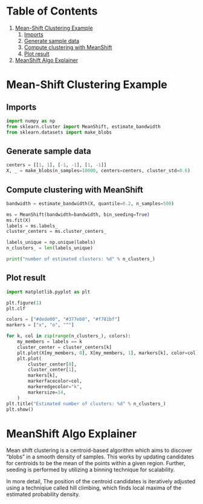 
# Table of Contents

1.  [Mean-Shift Clustering Example](#org9bb2859)
    1.  [Imports](#org35d9363)
    2.  [Generate sample data](#org075f68e)
    3.  [Compute clustering with MeanShift](#orgd8a0647)
    4.  [Plot result](#orge1c6a6c)
2.  [MeanShift Algo Explainer](#org3d7144c)



<a id="org9bb2859"></a>

# Mean-Shift Clustering Example


<a id="org35d9363"></a>

## Imports

```python
import numpy as np
from sklearn.cluster import MeanShift, estimate_bandwidth
from sklearn.datasets import make_blobs
```

<a id="org075f68e"></a>

## Generate sample data

```python
centers = [[1, 1], [-1, -1], [1, -1]]
X, _ = make_blobs(n_samples=10000, centers=centers, cluster_std=0.6)
```

<a id="orgd8a0647"></a>

## Compute clustering with MeanShift

```python
bandwidth = estimate_bandwidth(X, quantile=0.2, n_samples=500)

ms = MeanShift(bandwidth=bandwidth, bin_seeding=True)
ms.fit(X)
labels = ms.labels_
cluster_centers = ms.cluster_centers_

labels_unique = np.unique(labels)
n_clusters_ = len(labels_unique)

print("number of estimated clusters: %d" % n_clusters_)
```

<a id="orge1c6a6c"></a>

## Plot result

```python
import matplotlib.pyplot as plt

plt.figure(1)
plt.clf

colors = ["#dede00", "#377eb8", "#f781bf"]
markers = ["x", "o", "^"]

for k, col in zip(range(n_clusters_), colors):
    my_members = labels == k
    cluster_center = cluster_centers[k]
    plt.plot(X[my_members, 0], X[my_members, 1], markers[k], color=col)
    plt.plot(
        cluster_center[0],
        cluster_center[1],
        markers[k],
        markerfacecolor=col,
        markeredgecolor="k",
        markersize=14,
    )
plt.title("Estimated number of clusters: %d" % n_clusters_)
plt.show()
```

<a id="org3d7144c"></a>

# MeanShift Algo Explainer

Mean shift clustering is a centroid-based algorithm which aims to discover &ldquo;blobs&rdquo; in a smooth density of samples. This works by updating candidates for centroids to be the mean of the points within a given region. Further, seeding is performed by utilizing a binning technique for scalability.

In more detail, The position of the centroid candidates is iteratively adjusted using a techniqiue called hill climbing, which finds local maxima of the estimated probability density.


